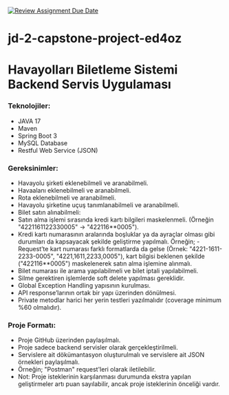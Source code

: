 [![Review Assignment Due Date](https://classroom.github.com/assets/deadline-readme-button-24ddc0f5d75046c5622901739e7c5dd533143b0c8e959d652212380cedb1ea36.svg)](https://classroom.github.com/a/zmClullX)
# jd-2-capstone-project-ed4oz

# Havayolları Biletleme Sistemi Backend Servis Uygulaması

### Teknolojiler:
- JAVA 17
- Maven
- Spring Boot 3
- MySQL Database
- Restful Web Service (JSON)


### Gereksinimler:
- Havayolu şirketi eklenebilmeli ve aranabilmeli.
- Havaalanı eklenebilmeli ve aranabilmeli.
- Rota eklenebilmeli ve aranabilmeli.
- Havayolu şirketine uçuş tanımlanabilmeli ve aranabilmeli.
- Bilet satın alınabilmeli:
- Satın alma işlemi sırasında kredi kartı bilgileri maskelenmeli. (Örneğin "4221161122330005" -> "422116**0005").
- Kredi kartı numarasının aralarında boşluklar ya da ayraçlar olması gibi durumları da kapsayacak şekilde geliştirme yapılmalı. Örneğin; - Request’te kart numarası farklı formatlarda da gelse (Örnek: "4221-1611-2233-0005", "4221,1611,2233,0005"), kart bilgisi beklenen şekilde ("422116**0005") maskelenerek satın alma işlemine alınmalı.
- Bilet numarası ile arama yapılabilmeli ve bilet iptali yapılabilmeli.
- Silme gerektiren işlemlerde soft delete yapılması gereklidir.
- Global Exception Handling yapısının kurulması.
- API response’larının ortak bir yapı üzerinden dönülmesi.
- Private metodlar harici her yerin testleri yazılmalıdır (coverage minimum %60 olmalıdır).


### Proje Formatı: 
- Proje GitHub üzerinden paylaşılmalı.
- Proje sadece backend servisler olarak gerçekleştirilmeli.
- Servislere ait dökümantasyon oluşturulmalı ve servislere ait JSON örnekleri paylaşılmalı.
- Örneğin; "Postman" request'leri olarak iletilebilir.
- Not: Proje isteklerinin karşılanması durumunda ekstra yapılan geliştirmeler artı puan sayılabilir, ancak proje isteklerinin önceliği vardır.



